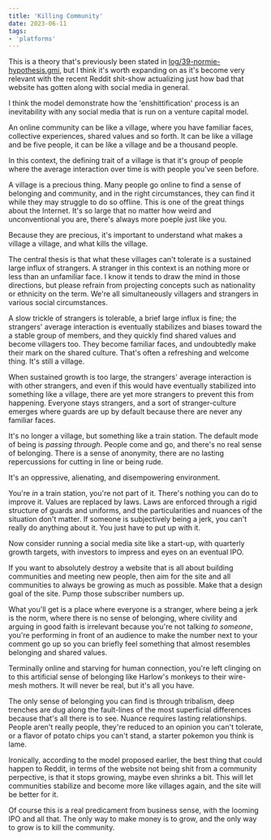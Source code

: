 ```yaml
---
title: 'Killing Community'
date: 2023-06-11
tags:
- 'platforms'
---
```


This is a theory that's previously been stated in [log/39-normie-hypothesis.gmi](/log/39-normie-hypothesis.gmi), but I think it's worth expanding on as it's become very relevant with the recent Reddit shit-show actualizing just how bad that website has gotten along with social media in general.

I think the model demonstrate how the 'enshittification' process is an inevitability with any social media that is run on a venture capital model. 

An online community can be like a village, where you have familiar faces, collective experiences, shared values and so forth.  It can be like a village and be five people, it can be like a village and be a thousand people.  

In this context, the defining trait of a village is that it's group of people where the average interaction over time is with people you've seen before.

A village is a precious thing.  Many people go online to find a sense of belonging and community, and in the right circumstances, they can find it while they may struggle to do so offline.  This is one of the great things about the Internet.  It's so large that no matter how weird and unconventional you are, there's always more poeple just like you.

Because they are precious, it's important to understand what makes a village a village, and what kills the village.

The central thesis is that what these villages can't tolerate is a sustained large influx of strangers.  A stranger in this context is an nothing more or less than an unfamiliar face.  I know it tends to draw the mind in those directions, but please refrain from projecting concepts such as nationality or ethnicity on the term.  We're all simultaneously villagers and strangers in various social circumstances.

A slow trickle of strangers is tolerable, a brief large influx is fine; the strangers' average interaction is eventually stabilizes and biases toward the a stable group of members, and they quickly find shared values and become villagers too.   They become familiar faces, and undoubtedly make their mark on the shared culture. That's often a refreshing and welcome thing.  It's still a village.

When sustained growth is too large, the strangers' average interaction is with other strangers, and even if this would have eventually stabilized into something like a village, there are yet more strangers to prevent this from happening.  Everyone stays strangers, and a sort of stranger-culture emerges where guards are up by default because there are never any familiar faces.

It's no longer a village, but something like a train station.  The default mode of being is *passing through*.  People come and go, and there's no real sense of belonging.  There is a sense of anonymity, there are no lasting repercussions for cutting in line or being rude.

It's an oppressive, alienating, and disempowering environment.

You're *in* a train station, you're not part of it.  There's nothing you can do to improve it.  Values are replaced by laws. Laws are enforced through a rigid structure of guards and uniforms, and the particularities and nuances of the situation don't matter.  If someone is subjectively being a jerk, you can't really do anything about it.  You just have to put up with it.

Now consider running a social media site like a start-up, with quarterly growth targets, with investors to impress and eyes on an eventual IPO.  

If you want to absolutely destroy a website that is all about building communities and meeting new people, then aim for the site and all communities to always be growing as much as possible.  Make that a design goal of the site.  Pump those subscriber numbers up.

What you'll get is a place where everyone is a stranger, where being a jerk is the norm, where there is no sense of belonging,
where civility and arguing in good faith is irrelevant because you're not talking *to someone*, you're performing in front of an audience to make the number next to your comment go up so you can briefly feel something that almost resembles belonging and shared values.  

Terminally online and starving for human connection, you're left clinging on to this artificial sense of belonging like Harlow's monkeys to their wire-mesh mothers.  It will never be real, but it's all you have.

The only sense of belonging you can find is through tribalism, deep trenches are dug along the fault-lines of the most superficial differences because that's all there is to see.  Nuance requires lasting relationships.  People aren't really people, they're reduced to an opinion you can't tolerate, or a flavor of potato chips you can't stand, a starter pokemon you think is lame. 

Ironically, according to the model proposed earlier, the best thing that could happen to Reddit, in terms of the website not being shit from a community perpective, is that it stops growing, maybe even shrinks a bit.  This will let communities stabilize and become more like villages again, and the site will be better for it.

Of course this is a real predicament from business sense, with the looming IPO and all that.  The only way to make money is to grow, and the only way to grow is to kill the community.